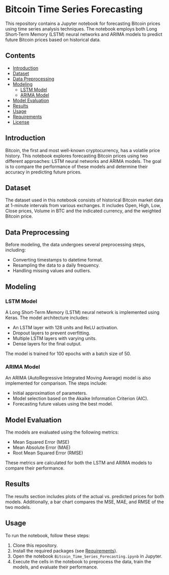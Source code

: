 # Bitcoin Time Series Forecasting

This repository contains a Jupyter notebook for forecasting Bitcoin prices using time series analysis techniques. The notebook employs both Long Short-Term Memory (LSTM) neural networks and ARIMA models to predict future Bitcoin prices based on historical data.

## Contents

- [Introduction](#introduction)
- [Dataset](#dataset)
- [Data Preprocessing](#data-preprocessing)
- [Modeling](#modeling)
  - [LSTM Model](#lstm-model)
  - [ARIMA Model](#arima-model)
- [Model Evaluation](#model-evaluation)
- [Results](#results)
- [Usage](#usage)
- [Requirements](#requirements)
- [License](#license)

## Introduction

Bitcoin, the first and most well-known cryptocurrency, has a volatile price history. This notebook explores forecasting Bitcoin prices using two different approaches: LSTM neural networks and ARIMA models. The goal is to compare the performance of these models and determine their accuracy in predicting future prices.

## Dataset

The dataset used in this notebook consists of historical Bitcoin market data at 1-minute intervals from various exchanges. It includes Open, High, Low, Close prices, Volume in BTC and the indicated currency, and the weighted Bitcoin price.

## Data Preprocessing

Before modeling, the data undergoes several preprocessing steps, including:

- Converting timestamps to datetime format.
- Resampling the data to a daily frequency.
- Handling missing values and outliers.

## Modeling

### LSTM Model

A Long Short-Term Memory (LSTM) neural network is implemented using Keras. The model architecture includes:

- An LSTM layer with 128 units and ReLU activation.
- Dropout layers to prevent overfitting.
- Multiple LSTM layers with varying units.
- Dense layers for the final output.

The model is trained for 100 epochs with a batch size of 50.

### ARIMA Model

An ARIMA (AutoRegressive Integrated Moving Average) model is also implemented for comparison. The steps include:

- Initial approximation of parameters.
- Model selection based on the Akaike Information Criterion (AIC).
- Forecasting future values using the best model.

## Model Evaluation

The models are evaluated using the following metrics:

- Mean Squared Error (MSE)
- Mean Absolute Error (MAE)
- Root Mean Squared Error (RMSE)

These metrics are calculated for both the LSTM and ARIMA models to compare their performance.

## Results

The results section includes plots of the actual vs. predicted prices for both models. Additionally, a bar chart compares the MSE, MAE, and RMSE of the two models.

## Usage

To run the notebook, follow these steps:

1. Clone this repository.
2. Install the required packages (see [Requirements](#requirements)).
3. Open the notebook `Bitcoin_Time_Series_Forecasting.ipynb` in Jupyter.
4. Execute the cells in the notebook to preprocess the data, train the models, and evaluate their performance.

